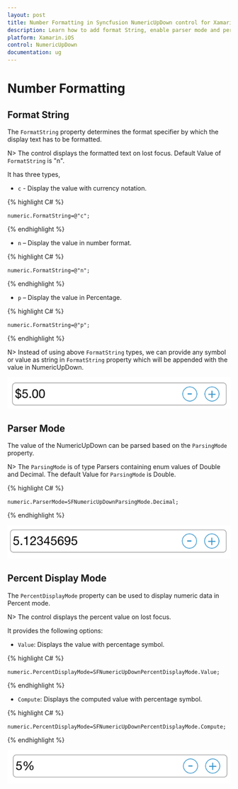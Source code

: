 ```yaml
---
layout: post
title: Number Formatting in Syncfusion NumericUpDown control for Xamarin.iOS
description: Learn how to add format String, enable parser mode and percent display mode for NumericUpDown control.
platform: Xamarin.iOS
control: NumericUpDown
documentation: ug
---
```

# Number Formatting

## Format String

The `FormatString` property determines the format specifier by which the display text has to be formatted. 

N> The control displays the formatted text on lost focus. Default Value of `FormatString` is "n".

It has three types,

* `c` - Display the value with currency notation.
	
{% highlight C# %}
	
	numeric.FormatString=@"c";
	 
{% endhighlight %}
	

* `n` – Display the value in number format.
	
{% highlight C# %}
	
	numeric.FormatString=@"n";
	 
{% endhighlight %}
	

* `p` – Display the value in Percentage.
	
{% highlight C# %}

	numeric.FormatString=@"p";
	 
{% endhighlight %}
	
N> Instead of using above `FormatString` types, we can provide any symbol or value as string in `FormatString` property which will be appended with the value in NumericUpDown.

![](images/format.png)

## Parser Mode

The value of the NumericUpDown can be parsed based on the `ParsingMode` property. 

N> The `ParsingMode` is of type Parsers containing enum values of Double and Decimal. The default Value for `ParsingMode` is Double.

{% highlight C# %}

	numeric.ParserMode=SFNumericUpDownParsingMode.Decimal;
	  
{% endhighlight %}

![](images/ParserMode.png)

## Percent Display Mode

The `PercentDisplayMode` property can be used to display numeric data in Percent mode. 

N> The control displays the percent value on lost focus. 

It provides the following options:

* `Value`: Displays the value with percentage symbol.

{% highlight C# %}

	numeric.PercentDisplayMode=SFNumericUpDownPercentDisplayMode.Value;

{% endhighlight %}

* `Compute`: Displays the computed value with percentage symbol.

{% highlight C# %}

	numeric.PercentDisplayMode=SFNumericUpDownPercentDisplayMode.Compute;

{% endhighlight %}

![](images/percent.png)